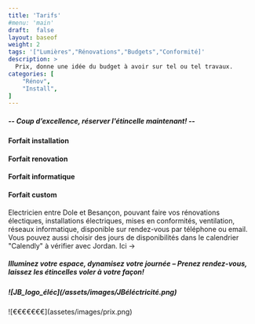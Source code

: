 ```yaml
---
title: 'Tarifs'
#menu: 'main'
draft:  false
layout: baseof
weight: 2
tags: '["Lumières","Rénovations","Budgets","Conformité]'
description: >
  Prix, donne une idée du budget à avoir sur tel ou tel travaux.
categories: [
    "Rénov",
    "Install",
]
---
```


<h5>-- Coup d’excellence, réserver l'étincelle maintenant! --</h5>
<h4>Forfait installation</h4>
<h4>Forfait renovation</h4>
<h4>Forfait informatique</h4>
<h4>Forfait custom</h4>

<div class="text-msg">
Electricien entre Dole et Besançon, pouvant faire vos rénovations électiques, installations électriques, mises en conformités, ventilation, réseaux informatique, disponible sur rendez-vous par téléphone ou email.
Vous pouvez aussi choisir des jours de disponibilités dans le calendrier "Calendly" à vérifier avec Jordan. Ici ->
</div>
<h5>Illuminez votre espace, dynamisez votre journée – Prenez rendez-vous, laissez les étincelles voler à votre façon!
</h5>
<h5>![JB_logo_éléc](/assets/images/JBéléctricité.png)</h5>
![€€€€€€€](assetes/images/prix.png)